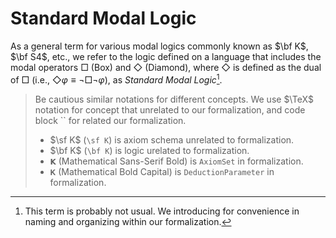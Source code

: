 # Standard Modal Logic

As a general term for various modal logics commonly known as $\bf K$, $\bf S4$, etc., we refer to the logic defined on a language that includes the modal operators $\Box$ (Box) and $\Diamond$ (Diamond), where $\Diamond$ is defined as the dual of $\Box$ (i.e., $\Diamond \varphi \equiv \lnot\Box\lnot \varphi$), as *Standard Modal Logic*[^remark_standard_modal_logic].

> Be cautious similar notations for different concepts.
> We use $\TeX$ notation for concept that unrelated to our formalization, and code block \`\` for related our formalization.
> - $\sf K$ (`\sf K`) is axiom schema unrelated to formalization.
> - $\bf K$ (`\bf K`) is logic urelated to formalization.
> - `𝗞` (Mathematical Sans-Serif Bold) is `AxiomSet` in formalization.
> - `𝐊` (Mathematical Bold Capital) is `DeductionParameter` in formalization.

[^remark_standard_modal_logic]: This term is probably not usual. We introducing for convenience in naming and organizing within our formalization.
